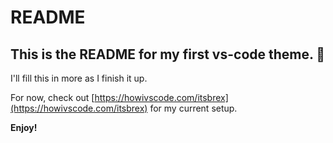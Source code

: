 # README
## This is the README for my first vs-code theme. 🙌

I'll fill this in more as I finish it up.

For now, check out [https://howivscode.com/itsbrex](https://howivscode.com/itsbrex) for my current setup.

**Enjoy!**
